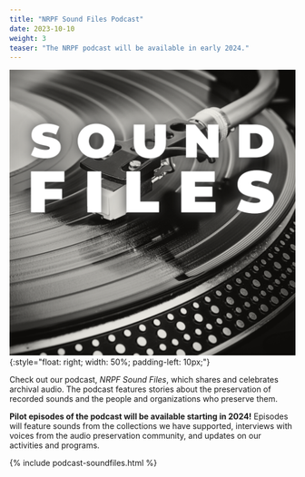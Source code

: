 ```yaml
---
title: "NRPF Sound Files Podcast"
date: 2023-10-10
weight: 3
teaser: "The NRPF podcast will be available in early 2024."
---
```


![NRPF Sound Files podcast cover image with the text Sound Files superimposed over the image of a record player](/images/podcast/sound-files-lparm-cover.png){:style="float: right; width: 50%; padding-left: 10px;"}

Check out our podcast, _NRPF Sound Files_, which shares and celebrates archival audio.
The podcast features stories about the preservation of recorded sounds
and the people and organizations who preserve them.

**Pilot episodes of the podcast will be available starting in
2024!** Episodes will feature sounds from the collections
we have supported, interviews with voices from the
audio preservation community, and updates on our activities and programs.

{% include podcast-soundfiles.html %}
